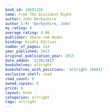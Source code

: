 ```yaml
---
book_id: 18691226
name: From The Dissident Right
author: John Derbyshire
author_l-f: 'Derbyshire, John'
my_rating: 0
average_rating: 4.06
publisher: VDare.com Books
binding: Kindle Edition
number_of_pages: 224
year_published: 2013
original_publication_year: 2013
date_added: '2/28/2017'
bookshelves: altright
bookshelves_with_positions: 'altright (#161)'
exclusive_shelf: read
read_count: 0
owned_copies: 0
price: 0
layout: book
categories: altright
tags: altright
---
```

